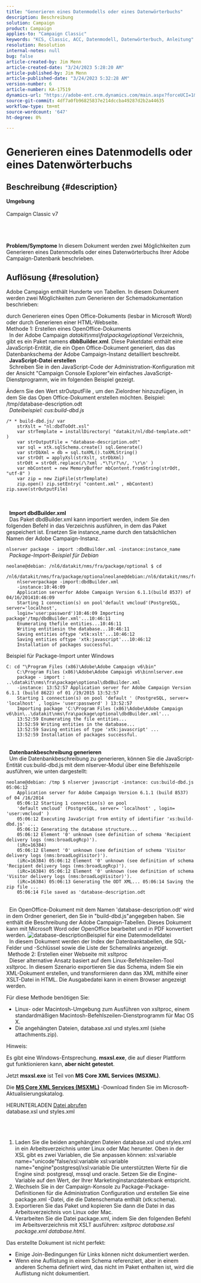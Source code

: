 ```yaml
---
title: "Generieren eines Datenmodells oder eines Datenwörterbuchs"
description: Beschreibung
solution: Campaign
product: Campaign
applies-to: "Campaign Classic"
keywords: "KCS, Classic, ACC, Datenmodell, Datenwörterbuch, Anleitung"
resolution: Resolution
internal-notes: null
bug: false
article-created-by: Jim Menn
article-created-date: "3/24/2023 5:28:20 AM"
article-published-by: Jim Menn
article-published-date: "3/24/2023 5:32:28 AM"
version-number: 6
article-number: KA-17519
dynamics-url: "https://adobe-ent.crm.dynamics.com/main.aspx?forceUCI=1&pagetype=entityrecord&etn=knowledgearticle&id=a5180eab-04ca-ed11-b597-6045bd006295"
source-git-commit: 4df7a0fb96825837e214dccba49287d2b2a44635
workflow-type: tm+mt
source-wordcount: '647'
ht-degree: 0%

---
```


# Generieren eines Datenmodells oder eines Datenwörterbuchs

## Beschreibung {#description}

<b>Umgebung</b><br><br>Campaign Classic v7<br><br> <br><br><br><b>Problem/Symptome</b>
In diesem Dokument werden zwei Möglichkeiten zum Generieren eines Datenmodells oder eines Datenwörterbuchs Ihrer Adobe Campaign-Datenbank beschrieben.


## Auflösung {#resolution}


Adobe Campaign enthält Hunderte von Tabellen. In diesem Dokument werden zwei Möglichkeiten zum Generieren der Schemadokumentation beschrieben:

durch Generieren eines Open Office-Dokuments (lesbar in Microsoft Word) oder durch Generieren einer HTML-Webseite.
<br>Methode 1: Erstellen eines OpenOffice-Dokuments<br> 
In der Adobe Campaign *datakit\nms\fra\package\optional* Verzeichnis, gibt es ein Paket namens <b>dbbBuilder.xml</b>. Diese Paketdatei enthält eine JavaScript-Entität, die ein Open Office-Dokument generiert, das das Datenbankschema der Adobe Campaign-Instanz detailliert beschreibt.
<br> 
<b>JavaScript-Datei erstellen</b>
<br> 
Schreiben Sie in den JavaScript-Code der Administration-Konfiguration mit der Ansicht &quot;Campaign Console Explorer&quot;ein einfaches JavaScript-Dienstprogramm, wie im folgenden Beispiel gezeigt.

Ändern Sie den Wert strOutputFile , um den Zielordner hinzuzufügen, in dem Sie das Open Office-Dokument erstellen möchten. Beispiel: /tmp/database-description.odt
<br> 
*Dateibeispiel: cus:build-dbd.js*


```
/* * build-dbd.js/ var 
    strXslt = "nl:dbdToOdt.xsl" 
    var strTemplate = installDirectory( "datakit/nl/dbd-template.odt" ) 
    var strOutputFile = "database-description.odt" 
    var sql = xtk.sqlSchema.create() sql.Generate() 
    var strDbXml = db = sql.toXML().toXMLString() 
    var strOdt = applyXsl(strXslt, strDbXml) 
    strOdt = strOdt.replace(/\?xml .*\?\r?\n/, '\r\n' ) 
    var mbContent = new MemoryBuffer mbContent.fromString(strOdt, "utf-8" ) 
    var zip = new ZipFile(strTemplate) 
    zip.open() zip.setEntry( "content.xml" , mbContent) zip.save(strOutputFile)
```

<br> <br> 
<b>Import dbdBuilder.xml</b>
<br> 
Das Paket dbdBuilder.xml kann importiert werden, indem Sie den folgenden Befehl in das Verzeichnis ausführen, in dem das Paket gespeichert ist. Ersetzen Sie instance_name durch den tatsächlichen Namen der Adobe Campaign-Instanz.

`nlserver package - import :dbdBuilder.xml -instance:instance_name`
<br> 
*Package-Import-Beispiel für Debian*


```
neolane@debian: /nl6/datakit/nms/fra/package/optional $ cd 
    /nl6/datakit/nms/fra/package/optionalneolane@debian:/nl6/datakit/nms/fra/package/optional$ 
    nlserverpackage -import:dbdBuilder.xml 
    -instance:10:46:09 
    Application serverfor Adobe Campaign Version 6.1.1(build 8537) of 04/16/201410:46:09 
    Starting 1 connection(s) on pool'default vmcloud'(PostgreSQL, server='localhost', 
    login='user:password')10:46:09 Importing package'/tmp/dbdBuilder.xml'...10:46:11 
    Enumerating thefile entities...10:46:11 
    Writing entitiesin the database...10:46:11 
    Saving entities oftype 'xtk:xslt'...10:46:12 
    Saving entities oftype 'xtk:javascript'...10:46:12 
    Installation of packages successful.
```


Beispiel für Package-Import unter Windows


```
C: cd "\Program Files (x86)\Adobe\Adobe Campaign v6\bin" 
    C:\Program Files (x86)\Adobe\Adobe Campaign v6\binnlserver.exe 
    package - import : ..\datakit\nms\fra\package\optional\dbdBuilder.xml 
    -instance: 13:52:57 Application server for Adobe Campaign Version 6.1.1 (build 8622) of 01 /19/2015 13:52:57 
    Starting 1 connection(s) on pool 'default ' (PostgreSQL, server= 'localhost' , login= 'user:password' ) 13:52:57
    Importing package 'C:\Program Files (x86)\Adobe\Adobe Campaign v6\bin\..\datakit\nms\fra\package\optional\dbdBuilder.xml'... 
    13:52:59 Enumerating the file entities... 
    13:52:59 Writing entities in the database... 
    13:52:59 Saving entities of type 'xtk:javascript' ... 
    13:52:59 Installation of packages successful.
```

<br> 
<b>Datenbankbeschreibung generieren</b>
<br> 
Um die Datenbankbeschreibung zu generieren, können Sie die JavaScript-Entität cus:build-dbd.js mit dem nlserver-Modul über eine Befehlszeile ausführen, wie unten dargestellt:


```
neolane@debian: /tmp $ nlserver javascript -instance: cus:build-dbd.js 05:06:12 
    Application server for Adobe Campaign Version 6.1.1 (build 8537) of 04 /16/2014 
    05:06:12 Starting 1 connection(s) on pool 
    'default vmcloud' (PostgreSQL, server= 'localhost' , login= 'user:vmcloud' ) 
    05:06:12 Executing JavaScript from entity of identifier 'xs:build-dbd.js' ... 
    05:06:12 Generating the database structure... 
    05:06:12 Element '0' unknown (see definition of schema 'Recipient delivery logs (nms:broadLogRcp)'). 
    (iRc=16384) 
    05:06:12 Element '0' unknown (see definition of schema 'Visitor delivery logs (nms:broadLogVisitor)'). 
    (iRc=16384) 05:06:12 Element '0' unknown (see definition of schema 'Recipient delivery logs (nms:broadLogRcp)'). 
    (iRc=16384) 05:06:12 Element '0' unknown (see definition of schema 'Visitor delivery logs (nms:broadLogVisitor)'). 
    (iRc=16384) 05:06:13 Generating the ODT XML... 05:06:14 Saving the zip file ... 
    05:06:14 File saved as 'database-description.odt
```

<br> 
Ein OpenOffice-Dokument mit dem Namen &#39;database-description.odt&#39; wird in dem Ordner generiert, den Sie in &quot;build-dbd.js&quot;angegeben haben. Sie enthält die Beschreibung der Adobe Campaign-Tabellen. Dieses Dokument kann mit Microsoft Word oder OpenOffice bearbeitet und in PDF konvertiert werden.
![database-description](https://helpx.adobe.com/content/dam/help/en/campaign/kb/generate-data-model/jcr%3acontent/main-pars/image/database-description.gif "database-description")Beispiel für eine Datenmodelldatei<br> 
In diesem Dokument werden der Index der Datenbanktabellen, die SQL-Felder und -Schlüssel sowie die Liste der Schemalinks angezeigt.
<br> Methode 2: Erstellen einer Webseite mit xsltproc<br> 
Dieser alternative Ansatz basiert auf dem Linux-Befehlszeilen-Tool xsltproc. In diesem Szenario exportieren Sie das Schema, indem Sie ein XML-Dokument erstellen, und transformieren dann das XML mithilfe einer XSLT-Datei in HTML. Die Ausgabedatei kann in einem Browser angezeigt werden.

Für diese Methode benötigen Sie:

- Linux- oder Macintosh-Umgebung zum Ausführen von xsltproc, einem standardmäßigen Macintosh-Befehlszeilen-Dienstprogramm für Mac OS X.
- Die angehängten Dateien, database.xsl und styles.xml (siehe attachments.zip).


Hinweis:

Es gibt eine Windows-Entsprechung. <b>msxsl.exe</b>, die auf dieser Plattform gut funktionieren kann, <b>aber nicht getestet</b>.

Jetzt <b>msxsl.exe</b> ist Teil von <b>MS Core XML Services (MSXML)</b>.

Die [<b>MS Core XML Services (MSXML)</b>](https://www.catalog.update.microsoft.com/Search.aspx?q=Microsoft%20Core%20XML%20Services%20%28MSXML%29%204.0) -Download finden Sie im Microsoft-Aktualisierungskatalog.



HERUNTERLADEN
[Datei abrufen](https://helpx.adobe.com/content/dam/help/en/campaign/kb/generate-data-model/jcr:content/main-pars/download_123504941/attachments.zip "attachments.zip") <br>database.xsl und styles.xml<br> <br> <br> 
1. Laden Sie die beiden angehängten Dateien database.xsl und styles.xml in ein Arbeitsverzeichnis unter Linux oder Mac herunter. Oben in der XSL gibt es zwei Variablen, die Sie anpassen können: xsl:variable name=&quot;unicode&quot;false/xsl:variable xsl:variable name=&quot;engine&quot;postgresql/xsl:variable Die unterstützten Werte für die Engine sind: postgresql, mssql und oracle. Setzen Sie die Engine-Variable auf den Wert, der Ihrer Marketinginstanzdatenbank entspricht.
2. Wechseln Sie in der Campaign-Konsole zu Package-Package-Definitionen für die Administration Configuration und erstellen Sie eine package.xml -Datei, die die Datenschemata enthält (xtk:schema).
3. Exportieren Sie das Paket und kopieren Sie dann die Datei in das Arbeitsverzeichnis von Linux oder Mac.
4. Verarbeiten Sie die Datei package.xml, indem Sie den folgenden Befehl im Arbeitsverzeichnis mit XSLT ausführen: *xsltproc database.xsl package.xml database.html*.


Das erstellte Dokument ist nicht perfekt:

- Einige Join-Bedingungen für Links können nicht dokumentiert werden.
- Wenn eine Auflistung in einem Schema referenziert, aber in einem anderen Schema definiert wird, das nicht im Paket enthalten ist, wird die Auflistung nicht dokumentiert.

